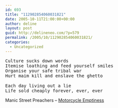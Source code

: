 ```yaml
---
id: 693
title: "112902854060031821"
date: 2005-10-11T21:00:00+00:00
author: deline
layout: post
guid: http://delineneo.com/?p=579
permalink: /2005/10/112902854060031821/
categories:
  - Uncategorized
---
```

<pre>Culture sucks down words
Itemise loathing and feed yourself smiles
Organise your safe tribal war
Hurt maim kill and enslave the ghetto

Each day living out a lie
Life sold cheaply forever, ever, ever</pre>

Manic Street Preachers &#8211; [Motorcycle Emptiness](http://www.songmeanings.net/lyric.php?lid=74200)
